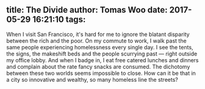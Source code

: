 title: The Divide
author: Tomas Woo
date: 2017-05-29 16:21:10
tags:
---
When I visit San Francisco, it's hard for me to ignore the blatant disparity between the rich and the poor.  On my commute to work, I walk past the same people experiencing homelessness every single day. I see the tents, the signs, the makeshift beds and the people scurrying past — right outside my office lobby. And when I badge in, I eat free catered lunches and dinners and complain about the rate fancy snacks are consumed. The dichotomy between these two worlds seems impossible to close. How can it be that in a city so innovative and wealthy, so many homeless line the streets?
